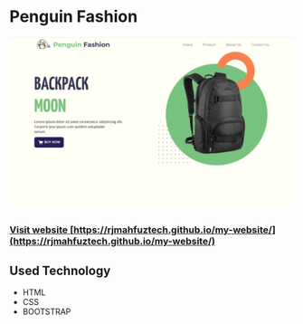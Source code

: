# Penguin Fashion

<a href="https://rjmahfuztech.github.io/my-website/">
  <img src="images/Photos/penguin-fashion.JPG"/>
</>
  
### Visit website [https://rjmahfuztech.github.io/my-website/](https://rjmahfuztech.github.io/my-website/)

## Used Technology

+ HTML
+ CSS
+ BOOTSTRAP
